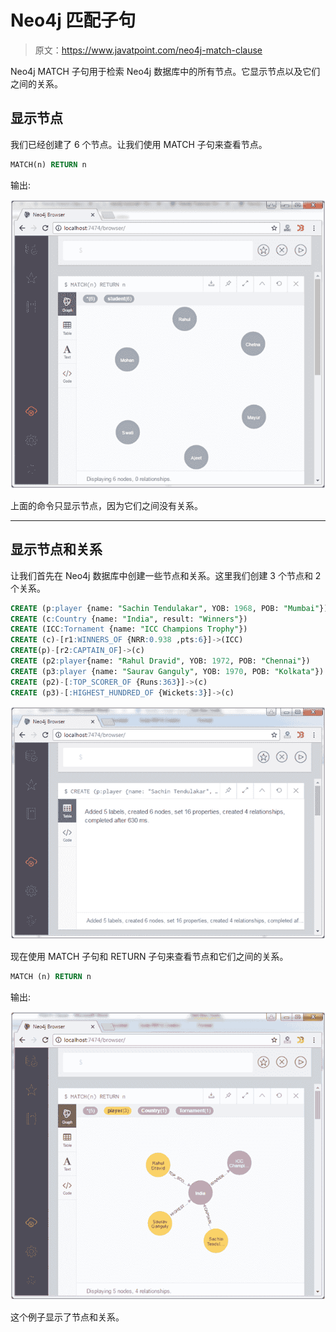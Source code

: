 # Neo4j 匹配子句

> 原文：<https://www.javatpoint.com/neo4j-match-clause>

Neo4j MATCH 子句用于检索 Neo4j 数据库中的所有节点。它显示节点以及它们之间的关系。

## 显示节点

我们已经创建了 6 个节点。让我们使用 MATCH 子句来查看节点。

```sql
MATCH(n) RETURN n 

```

输出:

![Neo4j Match function 1](img/6e15a258243a2be16909c652b1059a55.png)

上面的命令只显示节点，因为它们之间没有关系。

* * *

## 显示节点和关系

让我们首先在 Neo4j 数据库中创建一些节点和关系。这里我们创建 3 个节点和 2 个关系。

```sql
CREATE (p:player {name: "Sachin Tendulakar", YOB: 1968, POB: "Mumbai"}) 
CREATE (c:Country {name: "India", result: "Winners"}) 
CREATE (ICC:Tornament {name: "ICC Champions Trophy"}) 
CREATE (c)-[r1:WINNERS_OF {NRR:0.938 ,pts:6}]->(ICC) 
CREATE(p)-[r2:CAPTAIN_OF]->(c)  
CREATE (p2:player{name: "Rahul Dravid", YOB: 1972, POB: "Chennai"}) 
CREATE (p3:player {name: "Saurav Ganguly", YOB: 1970, POB: "Kolkata"})  
CREATE (p2)-[:TOP_SCORER_OF {Runs:363}]->(c) 
CREATE (p3)-[:HIGHEST_HUNDRED_OF {Wickets:3}]->(c) 

```

![Neo4j Match function 2](img/4c9d51f566aa785101d137f700083b9e.png)

现在使用 MATCH 子句和 RETURN 子句来查看节点和它们之间的关系。

```sql
MATCH (n) RETURN n

```

输出:

![Neo4j Match function 3](img/f53de6e5e8a44e17f7735f864725dfb7.png)

这个例子显示了节点和关系。